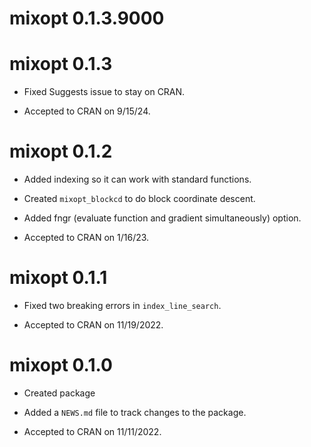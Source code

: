 # mixopt 0.1.3.9000

# mixopt 0.1.3

* Fixed Suggests issue to stay on CRAN.

* Accepted to CRAN on 9/15/24.

# mixopt 0.1.2

* Added indexing so it can work with standard functions.

* Created `mixopt_blockcd` to do block coordinate descent.

* Added fngr (evaluate function and gradient simultaneously) option.

* Accepted to CRAN on 1/16/23.

# mixopt 0.1.1

* Fixed two breaking errors in `index_line_search`.

* Accepted to CRAN on 11/19/2022.

# mixopt 0.1.0

* Created package

* Added a `NEWS.md` file to track changes to the package.

* Accepted to CRAN on 11/11/2022.

